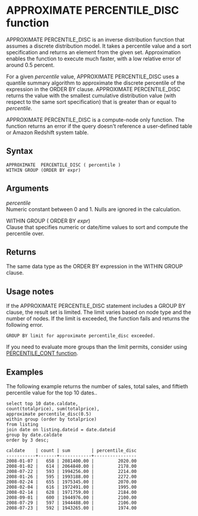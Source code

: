 # APPROXIMATE PERCENTILE\_DISC function<a name="r_APPROXIMATE_PERCENTILE_DISC"></a>

APPROXIMATE PERCENTILE\_DISC is an inverse distribution function that assumes a discrete distribution model\. It takes a percentile value and a sort specification and returns an element from the given set\. Approximation enables the function to execute much faster, with a low relative error of around 0\.5 percent\.

For a given *percentile* value, APPROXIMATE PERCENTILE\_DISC uses a quantile summary algorithm to approximate the discrete percentile of the expression in the ORDER BY clause\. APPROXIMATE PERCENTILE\_DISC returns the value with the smallest cumulative distribution value \(with respect to the same sort specification\) that is greater than or equal to *percentile*\. 

APPROXIMATE PERCENTILE\_DISC is a compute\-node only function\. The function returns an error if the query doesn't reference a user\-defined table or Amazon Redshift system table\.

## Syntax<a name="r_APPROXIMATE_PERCENTILE_DISC-synopsis"></a>

```
APPROXIMATE  PERCENTILE_DISC ( percentile )
WITHIN GROUP (ORDER BY expr)
```

## Arguments<a name="r_APPROXIMATE_PERCENTILE_DISC-arguments"></a>

 *percentile*   
Numeric constant between 0 and 1\. Nulls are ignored in the calculation\.

WITHIN GROUP \( ORDER BY *expr*\)   
Clause that specifies numeric or date/time values to sort and compute the percentile over\. 

## Returns<a name="r_APPROXIMATE_PERCENTILE_DISC-returns"></a>

The same data type as the ORDER BY expression in the WITHIN GROUP clause\.

## Usage notes<a name="r_APPROXIMATE_PERCENTILE_DISC-usage-notes"></a>

If the APPROXIMATE PERCENTILE\_DISC statement includes a GROUP BY clause, the result set is limited\. The limit varies based on node type and the number of nodes\. If the limit is exceeded, the function fails and returns the following error\.

```
GROUP BY limit for approximate percentile_disc exceeded.
```

If you need to evaluate more groups than the limit permits, consider using [PERCENTILE\_CONT function](r_PERCENTILE_CONT.md)\. 

## Examples<a name="r_APPROXIMATE_PERCENTILE_DISC-examples"></a>

The following example returns the number of sales, total sales, and fiftieth percentile value for the top 10 dates\.\. 

```
select top 10 date.caldate,
count(totalprice), sum(totalprice),
approximate percentile_disc(0.5) 
within group (order by totalprice)
from listing
join date on listing.dateid = date.dateid
group by date.caldate
order by 3 desc;

caldate    | count | sum        | percentile_disc
-----------+-------+------------+----------------
2008-01-07 |   658 | 2081400.00 |         2020.00
2008-01-02 |   614 | 2064840.00 |         2178.00
2008-07-22 |   593 | 1994256.00 |         2214.00
2008-01-26 |   595 | 1993188.00 |         2272.00
2008-02-24 |   655 | 1975345.00 |         2070.00
2008-02-04 |   616 | 1972491.00 |         1995.00
2008-02-14 |   628 | 1971759.00 |         2184.00
2008-09-01 |   600 | 1944976.00 |         2100.00
2008-07-29 |   597 | 1944488.00 |         2106.00
2008-07-23 |   592 | 1943265.00 |         1974.00
```